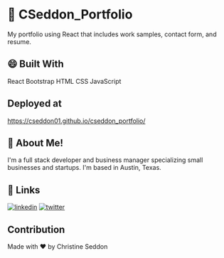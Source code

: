 # 🌟 CSeddon_Portfolio

My portfolio using React that includes work samples, contact form, and resume. 

## 😄 Built With

React 
Bootstrap
HTML
CSS
JavaScript

## Deployed at

https://cseddon01.github.io/cseddon_portfolio/

## 🚀 About Me!
I'm a full stack developer and business manager specializing small businesses and startups.  I'm based in Austin, Texas. 

## 🔗 Links

[![linkedin](https://img.shields.io/badge/linkedin-0A66C2?style=for-the-badge&logo=linkedin&logoColor=white)](https://www.linkedin.com/in/christine-seddon-2a97a2158/)
[![twitter](https://img.shields.io/badge/twitter-1DA1F2?style=for-the-badge&logo=twitter&logoColor=white)](https://twitter.com/coderchristy)


## Contribution
Made with ❤️ by Christine Seddon